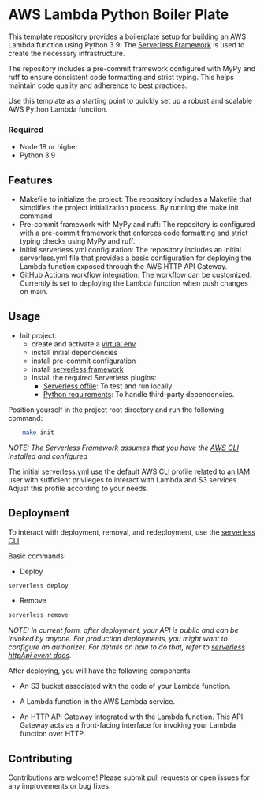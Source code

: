 # AWS Lambda Python Boiler Plate
This template repository provides a boilerplate setup for building an AWS Lambda function using Python 3.9. The [Serverless Framework](https://www.serverless.com/) is used to create the necessary infrastructure.

The repository includes a pre-commit framework configured with MyPy and ruff to ensure consistent code formatting and strict typing. This helps maintain code quality and adherence to best practices.

Use this template as a starting point to quickly set up a robust and scalable AWS Python Lambda function.

### Required
- Node 18 or higher
- Python 3.9

## Features
- Makefile to initialize the project: The repository includes a Makefile that simplifies the project initialization process. By running the make init command
- Pre-commit framework with MyPy and ruff: The repository is configured with a pre-commit framework that enforces code formatting and strict typing checks using MyPy and ruff.
- Initial serverless.yml configuration: The repository includes an initial serverless.yml file that provides a basic configuration for deploying the Lambda function exposed through the AWS HTTP API Gateway.
- GitHub Actions workflow integration: The workflow can be customized. Currently is set to deploying the Lambda function when push changes on main.

## Usage
- Init project:
    - create and activate a [virtual env](https://docs.python.org/3/library/venv.html#module-venv)
    - install initial dependencies
    - install pre-commit configuration
    - install [serverless framework](https://www.serverless.com/)
    - Install the required Serverless plugins:
        - [Serverless offile](https://www.serverless.com/plugins/serverless-offline): To test and run locally.
        - [Python requirements](https://www.serverless.com/plugins/serverless-python-requirements): To handle third-party dependencies.

Position yourself in the project root directory and run the following command:
```sh
    make init
```

_*NOTE: The Serverless Framework assumes that you have the [AWS CLI](https://docs.aws.amazon.com/cli/latest/userguide/cli-chap-welcome.html) installed and configured*_

The initial [serverless.yml](serverless.yml) use the default AWS CLI profile related to an IAM user with sufficient privileges to interact with Lambda and S3 services. Adjust this profile according to your needs.


## Deployment
To interact with deployment, removal, and redeployment, use the [serverless CLI ](https://www.serverless.com/framework/docs/providers/aws/cli-reference)

Basic commands:
- Deploy
```sh
serverless deploy
```
- Remove
```sh
serverless remove
```

_NOTE: In current form, after deployment, your API is public and can be invoked by anyone. For production deployments, you might want to configure an authorizer. For details on how to do that, refer to [serverless httpApi event docs](https://www.serverless.com/framework/docs/providers/aws/events/http-api#lambda-request-authorizers)._

After deploying, you will have the following components:

- An S3 bucket associated with the code of your Lambda function.

- A Lambda function in the AWS Lambda service.

- An HTTP API Gateway integrated with the Lambda function. This API Gateway acts as a front-facing interface for invoking your Lambda function over HTTP.

## **Contributing**
Contributions are welcome!
Please submit pull requests or open issues for any improvements or bug fixes.